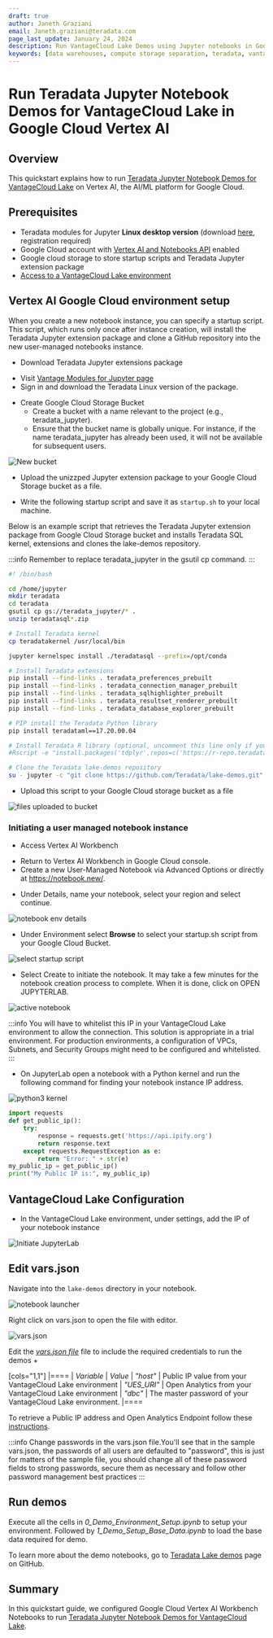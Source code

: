 ```yaml
---
draft: true
author: Janeth Graziani
email: Janeth.graziani@teradata.com
page_last_update: January 24, 2024
description: Run VantageCloud Lake Demos using Jupyter notebooks in Google Vertex AI Workbench. 
keywords: [data warehouses, compute storage separation, teradata, vantage, cloud data platform, business intelligence, enterprise analytics, jupyter, teradatasql, ipython-sql, teradatasqlalchemy, vantagecloud, vantagecloud lake, data analytics, data science, vertex ai, google cloud]
---
```


# Run Teradata Jupyter Notebook Demos for VantageCloud Lake in Google Cloud Vertex AI  

## Overview
This quickstart explains how to run [Teradata Jupyter Notebook Demos for VantageCloud Lake](https://github.com/Teradata/lake-demos) on Vertex AI, the AI/ML platform for Google Cloud. 

## Prerequisites
* Teradata modules for Jupyter **Linux desktop version** (download [here](https://downloads.teradata.com/download/tools/vantage-modules-for-jupyter), registration required)
* Google Cloud account with [Vertex AI and Notebooks API](https://console.cloud.google.com/flows/enableapi?apiid=notebooks.googleapis.com,aiplatform.googleapis.com&redirect=https://console.cloud.google.com&_ga=2.180323111.284679914.1706204112-1996764819.1705688373) enabled
* Google cloud storage to store startup scripts and Teradata Jupyter extension package
* [Access to a VantageCloud Lake environment](https://quickstarts.teradata.com/getting-started-with-vantagecloud-lake.html)

## Vertex AI Google Cloud environment setup

When you create a new notebook instance, you can specify a startup script. This script, which runs only once after instance creation, will install the Teradata Jupyter extension package and clone a GitHub repository into the new user-managed notebooks instance.

* Download Teradata Jupyter extensions package
- Visit [Vantage Modules for Jupyter page](https://downloads.teradata.com/download/tools/vantage-modules-for-jupyter)
- Sign in and download the Teradata Linux version of the package.

* Create Google Cloud Storage Bucket 
     - Create a bucket with a name relevant to the project (e.g., teradata_jupyter). 
     - Ensure that the bucket name is globally unique. For instance, if the name teradata_jupyter has already been used, it will not be available for subsequent users. 

![New bucket](./images/vantage-lake-demo-jupyter-google-cloud-vertex-ai/bucket.png)

* Upload the unizzped Jupyter extension package to your Google Cloud Storage bucket as a file.

* Write the following startup script and save it as `startup.sh` to your local machine. 

Below is an example script that retrieves the Teradata Jupyter extension package from Google Cloud Storage bucket and installs Teradata SQL kernel, extensions and clones the lake-demos repository. 

:::info
Remember to replace teradata_jupyter in the gsutil cp command.
:::

``` bash , id="vertex_ex_script", role="content-editable, emits-gtm-events"
#! /bin/bash

cd /home/jupyter
mkdir teradata
cd teradata
gsutil cp gs://teradata_jupyter/* .
unzip teradatasql*.zip

# Install Teradata kernel
cp teradatakernel /usr/local/bin

jupyter kernelspec install ./teradatasql --prefix=/opt/conda

# Install Teradata extensions
pip install --find-links . teradata_preferences_prebuilt
pip install --find-links . teradata_connection_manager_prebuilt
pip install --find-links . teradata_sqlhighlighter_prebuilt
pip install --find-links . teradata_resultset_renderer_prebuilt
pip install --find-links . teradata_database_explorer_prebuilt

# PIP install the Teradata Python library
pip install teradataml==17.20.00.04

# Install Teradata R library (optional, uncomment this line only if you use an environment that supports R)
#Rscript -e "install.packages('tdplyr',repos=c('https://r-repo.teradata.com','https://cloud.r-project.org'))"

# Clone the Teradata lake-demos repository
su - jupyter -c "git clone https://github.com/Teradata/lake-demos.git"
```
* Upload this script to your Google Cloud storage bucket as a file

![files uploaded to bucket](./images/vantage-lake-demo-jupyter-google-cloud-vertex-ai/upload.png)

### Initiating a user managed notebook instance

* Access Vertex AI Workbench

- Return to Vertex AI Workbench in Google Cloud console.
- Create a new User-Managed Notebook via Advanced Options or directly at https://notebook.new/.

* Under Details, name your notebook, select your region and select continue.

![notebook env details](./images/vantage-lake-demo-jupyter-google-cloud-vertex-ai/detailsenv.png)

* Under Environment select **Browse** to select your startup.sh script from your Google Cloud Bucket.

![select startup script](./images/vantage-lake-demo-jupyter-google-cloud-vertex-ai/startupscript.png)

* Select Create to initiate the notebook. It may take a few minutes for the notebook creation process to complete. When it is done, click on OPEN JUPYTERLAB. 

![active notebook](./images/vantage-lake-demo-jupyter-google-cloud-vertex-ai/activenotebook.png)

:::info
You will have to whitelist this IP in your VantageCloud Lake environment to allow the connection. This solution is appropriate in a trial environment. For production environments, a configuration of VPCs, Subnets, and Security Groups might need to be configured and whitelisted.
:::

* On JupyterLab open a notebook with a Python kernel and run the following command for finding your notebook instance IP address.

![python3 kernel](./images/vantage-lake-demo-jupyter-google-cloud-vertex-ai/python3.png)

``` python , role="content-editable"
import requests
def get_public_ip():
    try:
        response = requests.get('https://api.ipify.org')
        return response.text
    except requests.RequestException as e:
        return "Error: " + str(e)
my_public_ip = get_public_ip()
print("My Public IP is:", my_public_ip)
```

## VantageCloud Lake Configuration
* In the VantageCloud Lake environment, under settings, add the IP of your notebook instance

![Initiate JupyterLab](./images/vantagecloud-lake-demo-jupyter-sagemaker/sagemaker-lake.PNG)

## Edit vars.json
Navigate into the `lake-demos` directory in your notebook. 

![notebook launcher](./images/vantage-lake-demo-jupyter-google-cloud-vertex-ai/notebooklauncher.png)

Right click on vars.json to open the file with editor. 

![vars.json](./images/vantage-lake-demo-jupyter-google-cloud-vertex-ai/openvars.png)

Edit the *[vars.json file](https://github.com/Teradata/lake-demos/blob/main/vars.json)* file to include the required credentials to run the demos +

[cols="1,1"]
|====
| *Variable* | *Value*
| *"host"* 
| Public IP value from your VantageCloud Lake environment
| *"UES_URI"* 
| Open Analytics from your VantageCloud Lake environment
| *"dbc"*
| The master password of your VantageCloud Lake environment.
|====

To retrieve a Public IP address and Open Analytics Endpoint follow these [instructions](https://quickstarts.teradata.com/vantagecloud-lake/vantagecloud-lake-demo-jupyter-docker.html#_create_vantagecloud_lake_environment).

:::info
Change passwords in the vars.json file.You'll see that in the sample vars.json, the passwords of all users are defaulted to "password", this is just for matters of the sample file, you should change all of these password fields to strong passwords, secure them as necessary and follow other password management best practices
:::

## Run demos
Execute all the cells in *0_Demo_Environment_Setup.ipynb* to setup your environment. Followed by *1_Demo_Setup_Base_Data.ipynb* to load the base data required for demo.

To learn more about the demo notebooks, go to [Teradata Lake demos](https://github.com/Teradata/lake-demos) page on GitHub.

## Summary 
In this quickstart guide, we configured Google Cloud Vertex AI Workbench Notebooks to run [Teradata Jupyter Notebook Demos for VantageCloud Lake](https://github.com/Teradata/lake-demos).